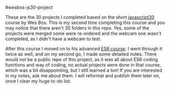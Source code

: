 #wesbos-js30-project

These are the 30 projects I completed based on the short [javascript30](https://www.javascript30.com/) course by Wes Bos. This is my second time completing this course and you may notice that there aren't 30 folders in this repo. Yes, some of the projects were merged some were re-ordered and the webcam one wasn't completed, as I didn't have a webcam to test. 

After this course I moved on to his advanced [ES6 course](https://es6.io/). I went through it twice as well, and on my second go, I made some detailed notes. There would not be a public repo of this project, as it was all about ES6 coding functions and way of coding, no actual projects were done in that course, which was a bit disappointing, but I still learned a ton! If you are interested in my notes, ask me about them. I will reformat and publish them later on, once I clear my huge to-do list. 
